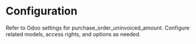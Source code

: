 # Configuration

Refer to Odoo settings for purchase_order_uninvoiced_amount. Configure related models, access rights, and options as needed.
